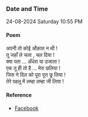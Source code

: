 ### Date and Time

24-08-2024 Saturday 10:55 PM

#### Poem

अपनी तो कोई औक़ात न थी ! <br />
तू जहाँ ले चला , चल दिया ! <br />
क्या पता … अँधेरा या उजाला ! <br />
एक तू ही तो है … मेरा छलिया ! <br />
जिस ने दिल को पूरा पूरा छू लिया ! <br />
तेरे पहलू में लम्हा लम्हा जी लिया !

#### Reference

* [Facebook](https://www.facebook.com/share/v/1p3nsAaUbwtvre1o/?mibextid=xfxF2i)
